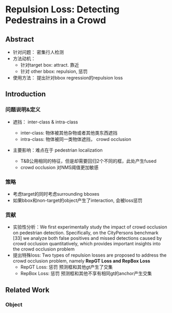 # Repulsion Loss: Detecting Pedestrains in a Crowd

## Abstract

- 针对问题： 密集行人检测
- 方法动机：
  - 针对target box: attract. 靠近
  - 针对 other bbox: repulsion, 惩罚  
- 使用方法： 提出针对bbox regression的repulsion loss


## Introduction

### 问题说明&定义

- 遮挡： inter-class & intra-class
  - inter-class: 物体被其他杂物或者其他类东西遮挡
  - intra-class: 物体被同一类物体遮挡， crowd occlusion

- 主要影响：难点在于 pedestrian localization
  - T&B公用相同的特征，但是却需要回归2个不同的框，此处产生fused
  - crowd occlusion 对NMS阈值更加敏感 

### 策略

- 考虑target的同时考虑surrounding bboxes
- 如果bbox和non-target的object产生了interaction, 会被loss惩罚


### 贡献

- 实验性分析：We first experimentally study the impact of crowd occlusion on pedestrian detection. Specifically, on the CityPersons benchmark [33] we analyze both false positives and missed detections caused by crowd occlusion quantitatively, which provides important insights into the crowd occlusion problem
- 提出特殊loss: Two types of repulsion losses are proposed to address the crowd occlusion problem, namely **RepGT Loss and RepBox Loss**
  - RepGT Loss: 惩罚 预测框和其他gt产生了交集
  - RepBox Loss: 惩罚 预测框和其他不享有相同gt的anchor产生交集


## Related Work

### Object 

